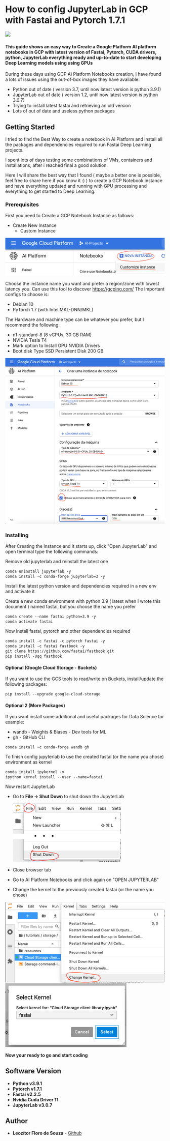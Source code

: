 # How to config JupyterLab in GCP with Fastai and Pytorch 1.7.1
[![](https://img.shields.io/badge/version-1.0.0-green.svg)](https://semver.org)

#### This guide shows an  easy way to Create a Google Platform AI platform notebooks in GCP with latest version of Fastai, Pytorch, CUDA drivers, python, JupyterLab everything ready and up-to-date to start developing  Deep Learning models using using GPUs
During these days using GCP Ai Platform Notebooks creation, I have found a lots of issues using the
out-of-box images they have available:
* Python out of date ( version 3.7, until now latest version is python 3.9.1)
* JupyterLab out of date ( version 1.2, until now latest version is python 3.0.7)
* Trying to install latest fastai and retrieving an old version
* Lots of out of date and useless python packages


## Getting Started

I tried to find the Best Way to create a notebook in Ai Platform and install all the packages and dependencies
required to run Fastai Deep Learning projects.

I spent lots of days testing some combinations of VMs, containers and installations,
after i reached final a good solution.

Here I will share the best way that I found ( maybe a better one is possible, feel free to share here if you know it :) )
to create a GCP Notebook instance and have everything updated and running with GPU processing and everything to get started
to Deep Learning.

### Prerequisites

First you need to Create a GCP Notebook Instance as follows:

* Create New Instance
    * Custom Instance

![Create New Instance](images/1.jpg)

Choose the instance name you want and prefer a region/zone with lowest latency you.
Can use this tool to discover https://gcping.com/
The Important configs to choose is:
* Debian 10
* PyTorch 1.7 (with Intel MKL-DNN/MKL)

The Hardware and machine type can be whatever you prefer, but I recommend the following:
* n1-standard-8 (8 vCPUs, 30 GB RAM)
* NVIDIA Tesla T4
* Mark option to Install GPU NVIDIA Drivers
* Boot disk Type SSD Persistent Disk 200 GB


![Instance Configs](images/2.jpg)


### Installing


After Creating the Instance and it starts up, click "Open JupyterLab" and open terminal
type the following commands:

Remove old jupyterlab and reinstall the latest one
```
conda uninstall jupyterlab -y
conda install -c conda-forge jupyterlab=3 -y
```
Install the latest python version and dependencies required in a new env and activate it

Create a new conda environment with python 3.9 ( latest when I wrote this document ) named fastai,
but you choose the name you prefer
```
conda create --name fastai python=3.9 -y
conda activate fastai
```
Now install fastai, pytorch and other dependencies required
```
conda install -c fastai -c pytorch fastai -y
conda install -c fastai fastbook -y
git clone https://github.com/fastai/fastbook.git
pip install -Uqq fastbook
```
#### Optional (Google Cloud Storage - Buckets)
If you want to use the GCS tools to read/write on Buckets,  install/update the following packages:
```
pip install --upgrade google-cloud-storage
```
#### Optional 2 (More Packages)
If you want install some additional and useful packages for Data Science for example:
* wandb - Weights & Biases - Dev tools for ML
* gh -  GitHub CLI
```
conda install -c conda-forge wandb gh
```

To finish config  jupyterlab to use the created fastai (or the name you chose) environment as kernel
```
conda install ipykernel -y
ipython kernel install --user --name=fastai
```
Now restart JupyterLab
* Go to **File -> Shut Down**  to shut down the JupyterLab

  ![Instance Configs](images/3.jpg)
* Close browser tab
* Go to AI Platform Notebooks and click again on "OPEN JUPYTERLAB"
* Change the kernel to the previously created fastai (or the name you chose)

![Instance Configs](images/4.jpg)
![Instance Configs](images/5.jpg)

**Now your ready to go and start coding**
<!--
## Deployment

Add additional notes about how to deploy this on a live system

## Contributing

Please read [CONTRIBUTING.md](https://gist.github.com/PurpleBooth/b24679402957c63ec426) for details on our code of conduct, and the process for submitting pull requests to us.

## Versioning

We use [SemVer](http://semver.org/) for versioning. For the versions available, see the [tags on this repository](https://github.com/your/project/tags).
-->
## Software Version
* **Python v3.9.1**
* **Pytorch v1.7.1**
* **Fastai v2.2.5**
* **Nvidia Cuda Driver 11**
* **JupyterLab v3.0.7**
## Author

* **Leozítor Floro de Souza** - [Github](https://github.com/leozitor)
